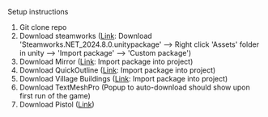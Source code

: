 Setup instructions

1. Git clone repo
2. Download steamworks ([Link](https://github.com/rlabrecque/Steamworks.NET/releases/tag/2024.8.0): Download 'Steamworks.NET_2024.8.0.unitypackage' --> Right click 'Assets' folder in unity --> 'Import package' --> 'Custom package')
3. Download Mirror ([Link](https://assetstore.unity.com/packages/tools/network/mirror-129321): Import package into project)
4. Download QuickOutline ([Link](https://assetstore.unity.com/packages/tools/particles-effects/quick-outline-115488): Import package into project)
5. Download Village Buildings ([Link](https://assetstore.unity.com/packages/3d/environments/urban/village-buildings-77486): Import package into project)
6. Download TextMeshPro (Popup to auto-download should show upon first run of the game)
7. Download Pistol ([Link](https://assetstore.unity.com/packages/3d/props/guns/pistol-92-175490))

